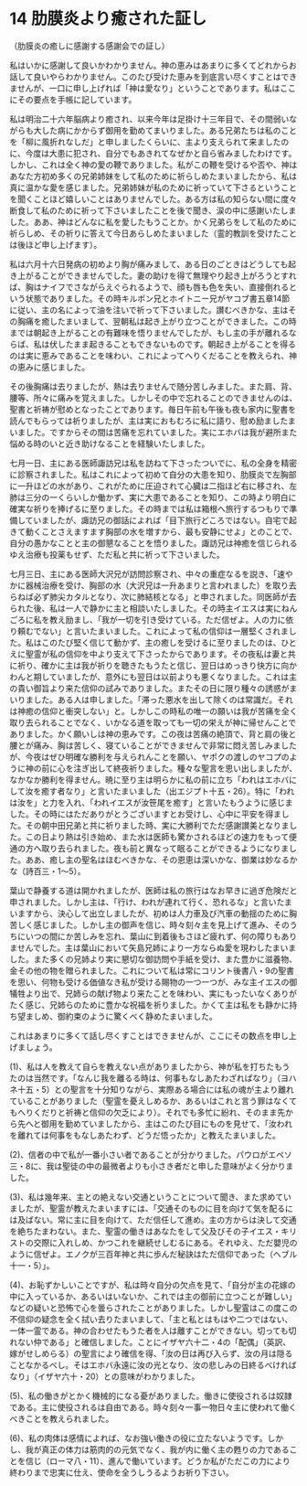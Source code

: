 # 14 肋膜炎より癒された証し

（肋膜炎の癒しに感謝する感謝会での証し）

私はいかに感謝して良いかわかりません。神の恵みはあまりに多くてどれからお話して良いやらわかりません。このたび受けた恵みを到底言い尽くすことはできませんが、一口に申し上げれば「神は愛なり」ということであります。私はここにその要点を手帳に記しています。

私は明治二十六年脳病より癒され、以来今年は足掛け十三年目で、その間弱いながらも大した病にかからず御用を勤めてまいりました。ある兄弟たちは私のことを「柳に風折れなしだ」と申しましたくらいに、主より支えられて来ましたのに、今度は大患に犯され、自分でもあきれてなぜかと自ら省みましたわけです。しかし、これは全く神の愛の鞭でありました。私がこの鞭を受けるや否や、神はあなた方初め多くの兄弟姉妹をして私のために祈らしめたまいましたから、私は真に温かな愛を感じました。兄弟姉妹が私のために祈っていて下さるということを聞くことほど嬉しいことはありませんでした。ある方は私の知らない間に度々断食して私のために祈って下さいましたことを後で聞き、涙の中に感謝いたしました。ああ、神はどんなに私を愛したもうことか。かく兄弟らをして私のために祈らしめ、その祈りに答えて今日あらしめたまいました（霊的教訓を受けたことは後ほど申し上げます）。

私は六月十六日発病の初めより胸が痛みまして、ある日のごときはどうしても起き上がることができませんでした。妻の助けを得て無理やり起き上がろうとすれば、胸はナイフでさながらえぐられるようで、顔も唇も色を失い、直接倒れるという状態でありました。その時キルポン兄とホイトニー兄がヤコブ書五章14節に従い、主の名によって油を注いで祈って下さいました。讃むべきかな、主はその胸痛を癒したまいまして、翌朝私は起き上がり立つことができました。この時までは朝起き上がることの有難味を悟りませんでしたが、もし主の手が離れるならば、私は伏したまま起きることもできないものです。朝起き上がることを得るのは実に恵みであることを味わい、これによってへりくだることを教えられ、神の恵みに感じました。

その後胸痛は去りましたが、熱は去りませんで随分苦しみました。また肩、背、腰等、所々に痛みを覚えました。しかしその中で忘れることのできませんのは、聖書と祈祷が慰めとなったことであります。毎日午前も午後も夜も家内に聖書を読んでもらっては祈りましたが、主は実におもむろに私に語り、慰め励ましたまいました。ですからその間は苦痛を忘れていました。実にエホバは我が避所また悩める時のいと近き助けなることを経験いたしました。

七月一日、主にある医師諏訪兄は私を訪ねて下さったついでに、私の全身を精密に診察されました。私はこれによって初めて自分の大患を知り、肋膜炎で左胸部に一升ほどの水があり、これがために圧迫されて心臓は二指ほど右に移され、左肺は三分の一くらいしか働かず、実に大患であることを知り、この時より明白に確実な祈りを捧げるに至りました。その時までは私は箱根へ旅行するつもりで準備していましたが、諏訪兄の御話によれば「目下旅行どころではない。自宅で起きて動くことさえますます胸部の水を増すから、最も安静にせよ」とのことで、自分の愚かなことと主の御懇なることを悟りました。諏訪兄は神癒を信じられるゆえ治療も投薬もせず、ただ私と共に祈って下さいました。

七月三日、主にある医師大沢兄が訪問診察され、中々の重症なるを説き、「速やかに器械治療を受け、胸部の水（大沢兄は一升あまりと言われました）を取り去らねば必ず肺尖カタルとなり、次に肺結核となる」と申されました。同医師が去られた後、私は一人で静かに主と相談いたしました。その時主イエスは実にねんごろに私を教え励まし、「我が一切を引き受けている。ただ信ぜよ。人の力に依り頼むでない」と言いたまいました。これによって私の信仰は一層堅くされました。私はこのたび堅く信じて動かず、主の癒しを受けるに至りましたのは、ひとえに聖霊が私の信仰を中より支えて下さったからであります。その夜私は妻と共に祈り、確かに主は我が祈りを聴きたもうたと信じ、翌日はめっきり快方に向かわんと期していましたが、意外にも翌日は以前よりも悪くなりました。これは主の貴い御旨より来た信仰の試みでありました。またその日に限り種々の誘惑がまいりました。ある人は申しました。「滞った悪水を出して除くのは常識だ。それは神癒の信仰と衝突しない」と。しかしこの時私の唯一の願いは我が苦痛を全く取り去られることでなく、いかなる道を取っても一切の栄えが神に帰せんことでありました。かく願いしは神の恵みです。この夜は苦痛の絶頂で、背と肩の後と腰とが痛み、胸は苦しく、寝ていることができませんで非常に悶え苦しみましたが、今夜はぜひ明確な勝利を与えられんことを願い、ヤポクの渡しのヤコプのように神の前に心を注ぎ出して終夜祈りました。種々な聖言を思い出しましたが、なかなか勝利を得ません。暁に至り主は明らかに私の前に立ち「われはエホバにして汝を癒す者なり」と言いたまいました（出エジプト十五・26）。特に「われは汝を」と力を入れ、「われイエスが汝笹尾を癒す」と言いたもうように感じました。その時にはただありがとうございますとお受けし、心中に平安を得ました。その朝中田兄弟と共に祈りました時、実に大勝利でただ感謝讃美となりました。この日より熱は引き始め、また水は医師も驚かされるほどの速力をもって便通の方へ取り去られました。夜も前と異なって眠ることができるようになりました。ああ、癒し主の聖名はほむべきかな、その恩恵は深いかな、御業は妙なるかな（詩百三・1〜5）。

葉山で静養する道は開かれましたが、医師は私の旅行はなお早きに過ぎ危険だと申されました。しかし主は、「行け、われが連れて行く、恐れるな」と言いたまいますから、決心して出立しましたが、初めは人力車及び汽車の動揺のために胸苦しく感じました。しかし主の御声を信じ、時々刻々主を見上げて進み、そのうちにいつの間にか苦しみを忘れ、葉山に到着後もさほど疲れず、何の障りもありませんでした。主は葉山において矢島兄姉により一方ならぬ愛を現わしたまいました。また多くの兄姉より実に懇切な御訪問や手紙を受け、また豊かに滋養物、金その他の物を贈られました。これについて私は常にコリント後書八・9の聖書を思い、何物も受ける価値なき私が受ける賜物の一つ一つが、みな主イエスの御犠牲より出で、兄姉らの献げ物より来たことを味わい、実にもったいなくありがたく感じ、兄姉らのために豊かな祝福を祈りました。かくて主は私をも静かに持ち望ましめ、御約束のように驚くべく静めたまいました。

これはあまりに多くて話し尽くすことはできませんが、ここにその数点を申し上げましょう。

(1)、私は人を教えて自らを教えない点がありましたから、神が私を打ちたもうたのは当然です。「なんじ我を離るる時は、何事もなしあたわざれぱなり」（ヨハネ十五・5）との聖言を十分知りながら、実際ある場合には私の魂が主より離れていることがありました（聖霊を憂えしめるか、あるいはこれと言う罪はなくてもへりくだりと祈祷と信仰の欠乏により）。それでも多忙に紛れ、そのまま先から先へと御用を勤めていましたから、主はこのたび目にものを見せて、「汝われを離れては何事をもなしあたわず、どうだ悟ったか」と教えたまいました。

(2)、信者の中で私が一番小さい者であることが分かりました。パウロがエペソ三・8に、我は聖徒の中の最微者よりも小さき者だと申した意味がよく分かりました。

(3)、私は幾年来、主との絶えない交通ということについて聞き、また求めていましたが、聖霊が教えたまいますには、「交通そのものに目を向けて気を配るには及ばない。常に主に目を向けて、ただ信任して進め。主の方からは決して交通を絶ちたまわない。また、聖霊の働きはあなたをして父及びその子イエス・キリストの交際に入れしめ、かつこれを継続せしむるにある。それゆえ、ただ嬰児のように信ぜよ。エノクが三百年神と共に歩んだ秘訣はただ信仰であった（へブル十一・5）」。

(4)、お恥ずかしいことですが、私は時々自分の欠点を見て、「自分が主の花嫁の中に入っているか、あるいはいないか、これでは主の御前に立つことが難しい」などの疑いと恐怖で心を曇らされたことがありました。しかし聖霊はこの度この不信仰の疑念を全く拭い去りたまいまして、「主と私とはもはや二つではない、一体一霊である。神の合わせたもうた者を人は離すことができない。切っても切れない仲である」と確信しました。ことにイザヤ六十二・4の「配偶」（英訳、嫁がせしめらる）の聖言により確信を得、「汝の日は再び入らず、汝の月は隠ることなかるべし。そはエホバ永遠に汝の光となり、汝の悲しみの日終るべければなり」（イザヤ六十・20）との意味がわかりました。

(5)、私の働きがとかく機械的になる憂がありました。働きに使役されるは奴隷である。主に使役されるは自由である。時々刻々一事一物日々主に使われて働くべきことを教えられました。

(6)、私の肉体は感情によれば、なお強い働きの役に立たないようです。しかし、我が真正の体力は筋肉的の元気でなく、我が内に働く主の甦りの力であることを信じ（ローマ八・11）、進んで働いています。どうか私がただこの力により終わりまで忠実に仕え、使命を全うしうるようお祈り下さい。

